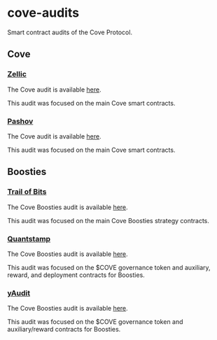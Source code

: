 # cove-audits

Smart contract audits of the Cove Protocol.

## Cove

### [Zellic](https://www.zellic.io/)

The Cove audit is available [here](2024-12-23_Zellic_Cove.pdf).

This audit was focused on the main Cove smart contracts.

### [Pashov](https://www.pashov.net/)

The Cove audit is available [here](2025-01-16_Pashov_Cove.pdf).

This audit was focused on the main Cove smart contracts.

## Boosties

### [Trail of Bits](https://www.trailofbits.com/)

The Cove Boosties audit is available
[here](2024-01-25_Trail_of_Bits_Boosties.pdf).

This audit was focused on the main Cove Boosties strategy contracts.

### [Quantstamp](https://quantstamp.com/)

The Cove Boosties audit is available [here](2024-03-08_Quantstamp_Boosties.pdf).

This audit was focused on the $COVE governance token and auxiliary, reward, and
deployment contracts for Boosties.

### [yAudit](https://yaudit.dev/)

The Cove Boosties audit is available [here](2024-03-30_yAudit_Boosties.pdf).

This audit was focused on the $COVE governance token and auxiliary/reward
contracts for Boosties.
